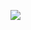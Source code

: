 ![](https://media.licdn.com/dms/image/C4E16AQE2TMddPpvk7A/profile-displaybackgroundimage-shrink_350_1400/0/1632575710395?e=1692230400&v=beta&t=UGovYtk-CGpQi3PeI5HtM-IkW_7LIMU4uGuWoeuh5JQ)
